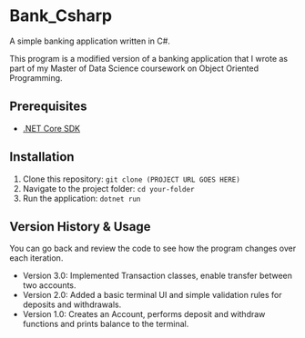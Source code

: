 # Bank_Csharp
A simple banking application written in C#. 

This program is a modified version of a banking application that I wrote as part of my Master of Data Science coursework on Object Oriented Programming.

## Prerequisites

- [.NET Core SDK](https://dotnet.microsoft.com/download)

## Installation

1. Clone this repository: `git clone (PROJECT URL GOES HERE)`
2. Navigate to the project folder: `cd your-folder`
3. Run the application: `dotnet run`

## Version History & Usage
You can go back and review the code to see how the program changes over each iteration.

- Version 3.0: Implemented Transaction classes, enable transfer between two accounts.
- Version 2.0: Added a basic terminal UI and simple validation rules for deposits and withdrawals.
- Version 1.0: Creates an Account, performs deposit and withdraw functions and prints balance to the terminal.
